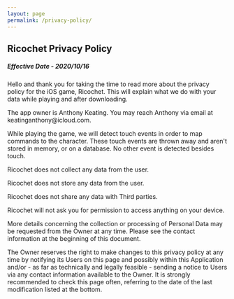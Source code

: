 ```yaml
---
layout: page
permalink: /privacy-policy/
---
```


<div>
  <h2>Ricochet Privacy Policy</h2>
  <h5>Effective Date - 2020/10/16</h5>
  <p>Hello and thank you for taking the time to read more about the privacy policy for the iOS game, Ricochet. This will explain what we do with your data while playing and after downloading.</p>
  <p>The app owner is Anthony Keating. You may reach Anthony via email at keatinganthony@icloud.com.</p>
  <p>While playing the game, we will detect touch events in order to map commands to the character. These touch events are thrown away and aren't stored in memory, or on a database. No other event is detected besides touch.</p>
  <p>Ricochet does not collect any data from the user.</p>
  <p>Ricochet does not store any data from the user.</p>
  <p>Ricochet does not share any data with Third parties.</p>
  <p>Ricochet will not ask you for permission to access anything on your device.</p>
  <p>More details concerning the collection or processing of Personal Data may be requested from the Owner at any time. Please see the contact information at the beginning of this document.</p>
  <p>The Owner reserves the right to make changes to this privacy policy at any time by notifying its Users on this page and possibly within this Application and/or - as far as technically and legally feasible - sending a notice to Users via any contact information available to the Owner. It is strongly recommended to check this page often, referring to the date of the last modification listed at the bottom. </p>
</div>
